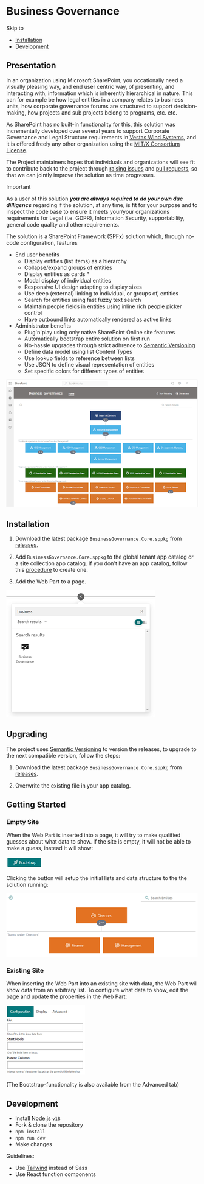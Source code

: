 # Business Governance

Skip to
* [Installation](#installation)
* [Development](#development)

## Presentation
In an organization using Microsoft SharePoint, you occationally need a visually pleasing way, and end user centric way, of presenting, and interacting with, information which is inherently hierarchical in nature. This can for example be how legal entities in a company relates to business units, how corporate governance forums are structured to support decision-making, how projects and sub projects belong to programs, etc. etc.

As SharePoint has no built-in functionality for this, this solution was incrementally developed over several years to support Corporate Governance and Legal Structure requirements in [Vestas Wind Systems](https://www.vestas.com), and it is offered freely any other organization using the [MIT/X Consortium License](https://github.com/vestas-digital-employee-tools/business-governance/blob/main/LICENSE).

The Project maintainers hopes that individuals and organizations will see fit to contribute back to the project through [raising issues](https://github.com/vestas-digital-employee-tools/business-governance/issues/new/choose) and [pull requests](https://github.com/vestas-digital-employee-tools/business-governance/compare), so that we can jointly improve the solution as time progresses.

> [!IMPORTANT]
> As a user of this solution ***you are always required to do your own due dilligence*** regarding if the solution, at any time, is fit for your purpose and to inspect the code base to ensure it meets your/your organizations requirements for Legal (i.e. GDPR), Information Security, supportability, general code quality and other requirements.

The solution is a SharePoint Framework (SPFx) solution which, through no-code configuration, features
* End user benefits
  * Display entities (list items) as a hierarchy
  * Collapse/expand groups of entities
  * Display entities as cards  * 
  * Modal display of individual entities
  * Responsive UI design adapting to display sizes
  * Use deep (external) linking to individual, or groups of, entities
  * Search for entities using fast fuzzy text search
  * Maintain people fields in entities using inline rich people picker control
  * Have outbound links automatically rendered as active links
* Administrator benefits
  * Plug'n'play using only native SharePoint Online site features
  * Automatically bootstrap entire solution on first run
  * No-hassle upgrades through strict adhrence to [Semantic Versioning](https://semver.org/)
  * Define data model using list Content Types
  * Use lookup fields to reference between lists
  * Use JSON to define visual representation of entities
  * Set specific colors for different types of entities
 
![Example screenshot of Business Governance solution frontpage](images/business_governance_-_screenshot_(small).png)


## Installation

1. Download the latest package `BusinessGovernance.Core.sppkg` from [releases](https://github.com/vestas-digital-employee-tools/business-governance/releases).

2. Add `BusinessGovernance.Core.sppkg` to the global tenant app catalog or a site collection app catalog. If you don't have an app catalog, follow this [procedure](https://docs.microsoft.com/en-us/sharepoint/use-app-catalog) to create one.

3. Add the Web Part to a page.

![Web Part Toolbox](images/toolbox.png)

## Upgrading

The project uses [Semantic Versioning](https://semver.org/) to version the releases, to upgrade to the next compatible version, follow the steps:

1. Download the latest package `BusinessGovernance.Core.sppkg` from [releases](https://github.com/vestas-digital-employee-tools/business-governance/releases).

2. Overwrite the existing file in your app catalog.

## Getting Started

### Empty Site

When the Web Part is inserted into a page, it will try to make qualified guesses about what data to show. If the
site is empty, it will not be able to make a guess, instead it will show:

![Bootstrap](images/bootstrap.png)

Clicking the button will setup the initial lists and data structure to the the solution running:

![Bootstraped](images/bootstraped.png)

### Existing Site

When inserting the Web Part into an existing site with data, the Web Part will show data from an arbitrary list. To
configure what data to show, edit the page and update the properties in the Web Part:

![Configuration](images/configuration.png)

(The Bootstrap-functionality is also available from the Advanced tab)

## Development

-   Install [Node.js](https://nodejs.org/) `v18`
-   Fork & clone the repository
-   `npm install`
-   `npm run dev`
-   Make changes

Guidelines:

-   Use [Tailwind](https://tailwindcss.com/) instead of Sass
-   Use React function components
